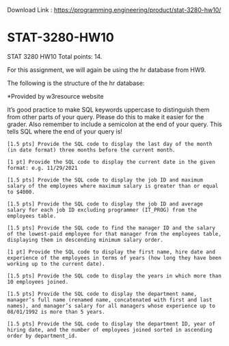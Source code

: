 Download Link : https://programming.engineering/product/stat-3280-hw10/

# STAT-3280-HW10
STAT 3280 HW10
Total points: 14.

For this assignment, we will again be using the hr database from HW9.

The following is the structure of the hr database:

*Provided by w3resource website

It’s good practice to make SQL keywords uppercase to distinguish them from other parts of your query. Please do this to make it easier for the grader. Also remember to include a semicolon at the end of your query. This tells SQL where the end of your query is!

    [1.5 pts] Provide the SQL code to display the last day of the month (in date format) three months before the current month.

    [1 pt] Provide the SQL code to display the current date in the given format: e.g. 11/29/2021

    [1.5 pts] Provide the SQL code to display the job ID and maximum salary of the employees where maximum salary is greater than or equal to $4000.

    [1.5 pts] Provide the SQL code to display the job ID and average salary for each job ID excluding programmer (IT_PROG) from the employees table.

    [1.5 pts] Provide the SQL code to find the manager ID and the salary of the lowest-paid employee for that manager from the employees table, displaying them in descending minimum salary order.

    [1 pt] Provide the SQL code to display the first name, hire date and experience of the employees in terms of years (how long they have been working up to the current date).

    [1.5 pts] Provide the SQL code to display the years in which more than 10 employees joined.

    [1.5 pts] Provide the SQL code to display the department name, manager’s full name (renamed name, concatenated with first and last names), and manager’s salary for all managers whose experience up to 08/01/1992 is more than 5 years.

    [1.5 pts] Provide the SQL code to display the department ID, year of hiring date, and the number of employees joined sorted in ascending order by department_id.

